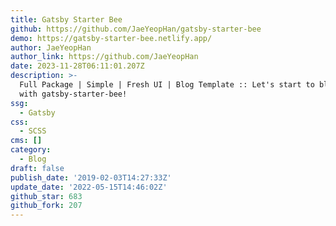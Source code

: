 ```yaml
---
title: Gatsby Starter Bee
github: https://github.com/JaeYeopHan/gatsby-starter-bee
demo: https://gatsby-starter-bee.netlify.app/
author: JaeYeopHan
author_link: https://github.com/JaeYeopHan
date: 2023-11-28T06:11:01.207Z
description: >-
  Full Package | Simple | Fresh UI | Blog Template :: Let's start to blogging
  with gatsby-starter-bee!
ssg:
  - Gatsby
css:
  - SCSS
cms: []
category:
  - Blog
draft: false
publish_date: '2019-02-03T14:27:33Z'
update_date: '2022-05-15T14:46:02Z'
github_star: 683
github_fork: 207
---
```

